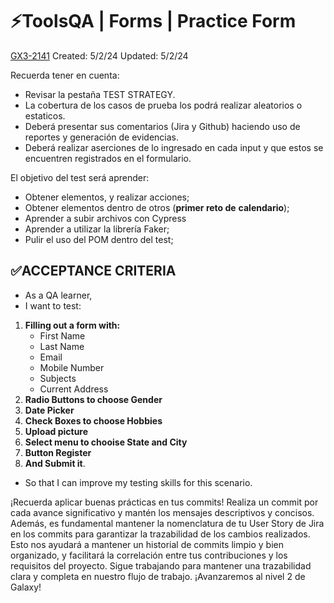 # ⚡️ToolsQA | Forms | Practice Form

[GX3-2141](https://upexgalaxy34.atlassian.net/browse/GX3-2141) Created: 5/2/24 Updated: 5/2/24

Recuerda tener en cuenta:

* Revisar la pestaña TEST STRATEGY.
* La cobertura de los casos de prueba los podrá realizar aleatorios o estaticos.
* Deberá presentar sus comentarios (Jira y Github) haciendo uso de reportes y generación de evidencias.
* Deberá realizar aserciones de lo ingresado en cada input y que estos se encuentren registrados en el formulario.

El objetivo del test será aprender:

* Obtener elementos, y realizar acciones;
* Obtener elementos dentro de otros (**primer reto de** **calendario**);
* Aprender a subir archivos con Cypress
* Aprender a utilizar la librería Faker;
* Pulir el uso del POM dentro del test;

## ✅ACCEPTANCE CRITERIA

* As a QA learner,
* I want to test:

1. **Filling out a form with:**
    * First Name
    * Last Name
    * Email
    * Mobile Number
    * Subjects
    * Current Address
2. **Radio Buttons to choose Gender**
3. **Date Picker**
4. **Check Boxes to choose Hobbies**
5. **Upload picture**
6. **Select menu to chooise State and City**
7. **Button Register**
8. **And Submit it**.

* So that I can improve my testing skills for this scenario.

¡Recuerda aplicar buenas prácticas en tus commits! Realiza un commit por cada avance significativo y mantén los mensajes descriptivos y concisos. Además, es fundamental mantener la nomenclatura de tu User Story de Jira en los commits para garantizar la trazabilidad de los cambios realizados. Esto nos ayudará a mantener un historial de commits limpio y bien organizado, y facilitará la correlación entre tus contribuciones y los requisitos del proyecto. Sigue trabajando para mantener una trazabilidad clara y completa en nuestro flujo de trabajo. ¡Avanzaremos al nivel 2 de Galaxy!